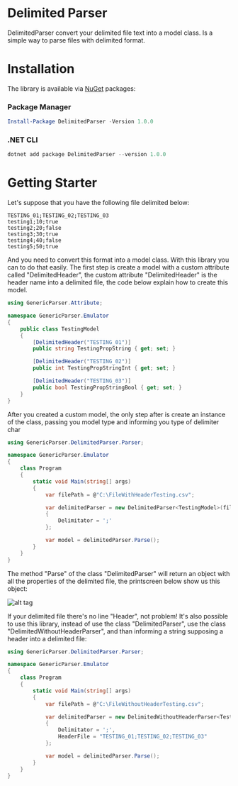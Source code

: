 # Delimited Parser
DelimitedParser convert your delimited file text into a model class. Is a simple way to parse files with delimited format.

# Installation

The library is available via [NuGet](https://www.nuget.org/packages/DelimitedParser/) packages:

### Package Manager

```powershell
Install-Package DelimitedParser -Version 1.0.0
```

### .NET CLI

```powershell
dotnet add package DelimitedParser --version 1.0.0
```

# Getting Starter

Let's suppose that you have the following file delimited below:

```csv
TESTING_01;TESTING_02;TESTING_03
testing1;10;true
testing2;20;false
testing3;30;true
testing4;40;false
testing5;50;true
```

And you need to convert this format into a model class. With this library you can to do that easily. The first step is create a model with a custom attribute called "DelimitedHeader", the custom attribute "DelimitedHeader" is the header  name into a delimited file, the code below explain how to create this model.

```c#
using GenericParser.Attribute;

namespace GenericParser.Emulator
{
    public class TestingModel
    {
        [DelimitedHeader("TESTING_01")]
        public string TestingPropString { get; set; }

        [DelimitedHeader("TESTING_02")]
        public int TestingPropStringInt { get; set; }

        [DelimitedHeader("TESTING_03")]
        public bool TestingPropStringBool { get; set; }
    }
}
```

After you created a custom model, the only step after is create an instance of the class, passing you model type and informing you type of delimiter char

```c#
using GenericParser.DelimitedParser.Parser;

namespace GenericParser.Emulator
{
    class Program
    {
        static void Main(string[] args)
        {
            var filePath = @"C:\FileWithHeaderTesting.csv";

            var delimitedParser = new DelimitedParser<TestingModel>(filePath)
            {
                Delimitator = ';'
            };

            var model = delimitedParser.Parse();
        }
    }
}

```

The method "Parse" of the class "DelimitedParser" will return an object with all the properties of the delimited file, the printscreen below show us this object:

![alt tag](http://www.nathalianutricionista.com.br/railson/screenshotC%23.jpg "Description goes here")


If your delimited file there's no line "Header", not problem! It's also possible to use this library, instead of use the class "DelimitedParser", use the class "DelimitedWithoutHeaderParser", and than informing a string supposing a header into a delimited file:

```c#
using GenericParser.DelimitedParser.Parser;

namespace GenericParser.Emulator
{
    class Program
    {
        static void Main(string[] args)
        {
            var filePath = @"C:\FileWithoutHeaderTesting.csv";

            var delimitedParser = new DelimitedWithoutHeaderParser<TestingModel>(filePath)
            {
                Delimitator = ';',
                HeaderFile = "TESTING_01;TESTING_02;TESTING_03"
            };

            var model = delimitedParser.Parse();
        }
    }
}
```
